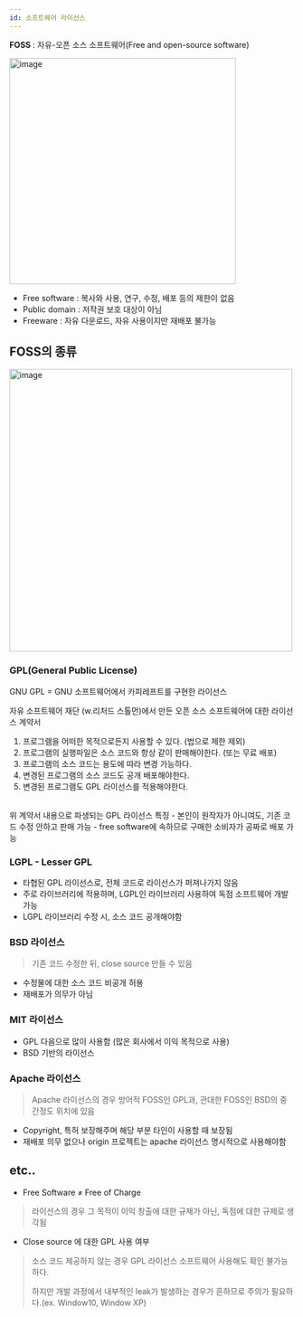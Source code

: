 ```yaml
---
id: 소프트웨어 라이선스
---
```



**FOSS** : 자유-오픈 소스 소프트웨어(Free and open-source software)

<img width="400" alt="image" src="https://github.com/heesu0/linux-study/assets/68145969/45b2253c-215f-4998-9b93-e88b43c884f5"/>

- Free software : 복사와 사용, 연구, 수정, 배포 등의 제한이 없음
- Public domain : 저작권 보호 대상이 아님
- Freeware : 자유 다운로드, 자유 사용이지만 재배포 불가능

## FOSS의 종류

<img width="500" alt="image" src="https://github.com/heesu0/linux-study/assets/68145969/f72d04a7-024e-4c4d-94e8-b323c49b68f3"/>

### GPL(General Public License)

GNU GPL = GNU 소프트웨어에서 카피레프트를 구현한 라이선스

자유 소프트웨어 재단 (w.리처드 스톨먼)에서 만든 오픈 소스 소프트웨어에 대한 라이선스 계약서

1. 프로그램을 어떠한 목적으로든지 사용할 수 있다. (법으로 제한 제외)
2. 프로그램의 실행파일은 소스 코드와 항상 같이 판매해야한다. (또는 무료 배포)
3. 프로그램의 소스 코드는 용도에 따라 변경 가능하다.
4. 변경된 프로그램의 소스 코드도 공개 배포해야한다.
5. 변경된 프로그램도 GPL 라이선스를 적용해야한다.
<br/>
위 계약서 내용으로 파생되는 GPL 라이선스 특징
- 본인이 원작자가 아니여도, 기존 코드 수정 안하고 판매 가능
- free software에 속하므로 구매한 소비자가 공짜로 배포 가능


### LGPL - Lesser GPL

- 타협된 GPL 라이선스로, 전체 코드로 라이선스가 퍼져나가지 않음
- 주로 라이브러리에 적용하며, LGPL인 라이브러리 사용하여 독점 소프트웨어 개발 가능
- LGPL 라이브러리 수정 시, 소스 코드 공개해야함

### BSD 라이선스

> 기존 코드 수정한 뒤, close source 만들 수 있음

- 수정물에 대한 소스 코드 비공개 허용
- 재배포가 의무가 아님

### MIT 라이선스

- GPL 다음으로 많이 사용함 (많은 회사에서 이익 목적으로 사용)
- BSD 기반의 라이선스

### Apache 라이선스

> Apache 라이선스의 경우 방어적 FOSS인 GPL과, 관대한 FOSS인 BSD의 중간정도 위치에 있음
 
- Copyright, 특허 보장해주며 해당 부분 타인이 사용할 때 보장됨
- 재배포 의무 없으나 origin 프로젝트는 apache 라이선스 명시적으로 사용해야함

## etc..

-  Free Software ≠ Free of Charge

> 라이선스의 경우 그 목적이 이익 창출에 대한 규제가 아닌, 독점에 대한 규제로 생각됨

- Close source 에 대한 GPL 사용 여부

> 소스 코드 제공하지 않는 경우 GPL 라이선스 소프트웨어 사용해도 확인  불가능하다.
> 
>  하지만 개발 과정에서 내부적인 leak가 발생하는 경우가 흔하므로 주의가 필요하다.(ex. Window10, Window XP)